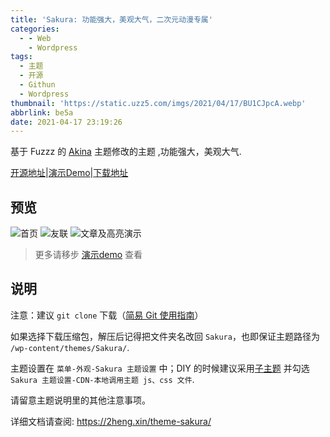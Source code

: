 ```yaml
---
title: 'Sakura: 功能强大，美观大气，二次元动漫专属'
categories:
  - - Web
    - Wordpress
tags:
  - 主题
  - 开源
  - Githun
  - Wordpress
thumbnail: 'https://static.uzz5.com/imgs/2021/04/17/BU1CJpcA.webp'
abbrlink: be5a
date: 2021-04-17 23:19:26
---
```


基于 Fuzzz 的 [Akina](http://www.akina.pw/themeakina) 主题修改的主题 ,功能强大，美观大气.

<!--more-->

[开源地址](https://github.com/mashirozx/Sakura)|[演示Demo](https://2heng.xin/theme-sakura/)|[下载地址](https://github.com/mashirozx/Sakura/releases)

## 预览

![首页](https://static.uzz5.com/imgs/2021/04/17/31KUdGgC.webp)
![友联](https://static.uzz5.com/imgs/2021/04/17/gCq4G3ey.webp)
![文章及高亮演示](https://static.uzz5.com/imgs/2021/04/17/OYde0TLt.webp)

> 更多请移步 [演示demo](https://2heng.xin/theme-sakura/) 查看

## 说明

注意：建议 `git clone` 下载（[简易 Git 使用指南](https://github.com/mashirozx/Sakura/wiki/Git-%E4%B8%8B%E8%BD%BD%E3%80%81%E6%9B%B4%E6%96%B0%E6%8C%87%E5%8D%97)）

如果选择下载压缩包，解压后记得把文件夹名改回 `Sakura`，也即保证主题路径为 `/wp-content/themes/Sakura/`.

主题设置在 `菜单-外观-Sakura 主题设置` 中；DIY 的时候建议采用[子主题](https://github.com/mashirozx/Sakura/tree/child) 并勾选 `Sakura 主题设置-CDN-本地调用主题 js、css 文件`.

请留意主题说明里的其他注意事项。

详细文档请查阅: https://2heng.xin/theme-sakura/